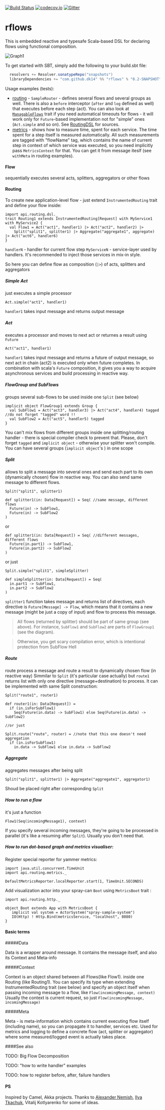 [![Build Status](https://travis-ci.org/dk14/rflows.svg)](https://travis-ci.org/dk14/rflows)
[![codecov.io](http://codecov.io/github/dk14/rflows/coverage.svg?branch=master)](http://codecov.io/github/dk14/rflows?branch=master)
[![Gitter](https://badges.gitter.im/Join%20Chat.svg)](https://gitter.im/dk14/rflows?utm_source=badge&utm_medium=badge&utm_campaign=pr-badge)

# rflows

This is embedded reactive and typesafe Scala-based DSL for declaring flows using functional composition.

![Graph1](/graph.png)

To get started with SBT, simply add the following to your build.sbt file:

```scala
  resolvers += Resolver.sonatypeRepo("snapshots")
  libraryDependencies += "com.github.dk14" %% "rflows" % "0.2-SNAPSHOT"
```

Usage examples (tests):
  - [routing](/src/test/scala/api/routing/dsl/RoutingDSLTest.scala) - `SampleRouter` - defines several flows and several groups as well. Тhere is also а `before` intercеptor (`after` and `log` defined as well) that executes before each step (act). You can also look at [`ManagableFlows`](/src/main/scala/api/routing/dsl/ManagableRouting.scala) trait if you need automatical timеouts for flows - it will work only for `Future`-based implementation not for "simple" ones (`Act.simple` and so on). See [RoutingDSL](/src/main/scala/api/routing/dsl/RoutingDSL.scala) for sources.
  - [metrics](/src/test/scala/api/routing/metrics/MetricsTest.scala#L61) - shows how to measure time, spent for each service. The time spent for a step itself is measured automatically. All such measurements are tagged with "flowName" tag, which contains the name of current step in context of which service was executed, so you need implicitly pass `MetricsContext` for that. You can get it from message iteslf (see `withMeta` in routing examples).

#### Flow
sequentially executes several acts, splitters, aggregators or other flows

#### Routing
 
To create new application-level flow - just extend `InstrumentedRouting` trait and define your flow inside:

    import api.routing.dsl._
    trait Routing1 extends InstrumentedRouting[Request] with MyService1 with MyService2 {
      val Flow1 = Act("act1", handler1) |> Act("act2", handler2) |> 
        Split("split1", splitter1) |> Aggregate("aggregate1", aggregate) |> Act("act6", handler6)
    }

`handlerN` - handler for current flow step
`MyServiceN` - service-layer used by handlers. It's recommended to inject those services in mix-in style.

So here you can define flow as composition (`|>`) of acts, splitters and aggregators

##### Simple Act 
just executes a simple processor

    Act.simple("act1", handler1)

`handler1` takes input message and returns output message

##### Act
executes a processor and moves to next act or returnes a result using `Future`
    
    Act("act1", handler1)

`handler1` takes input message and returns a future of output message, so next act in chain (act2) is executed only when future completes. In combination with scala's `Future` composition, it gives you a way to acquire asynchronous services and build processing in reactive way.

##### FlowGroup and SubFlows
groups several sub-flows to be used inside one `Split` (see below)

    implicit object FlowGroup1 extends Group {
      val SubFlow1 = Act("act3", handler3) |> Act("act4", handler4) tagged //do not forget "tagged" word !!
      val SubFlow2 = Act("act5", handler5) tagged
    }

You can't mix flows from different groups inside one splitting/routing handler - there is special compiler check to prevent that. Please, don't forget `tagged` and `implicit object` - otherwise your splitter won't compile. You can have several groups (`implicit object`'s ) in one scope

##### Split
allows to split a message into several ones and send each part to its own (dynamically chosen) flow in reactive way. You can also send same message to different flows.

    Split("split1", splitter1)

    def splitter1(in: Data[Request]) = Seq( //same message, different flows
      Future(in) -> SubFlow1, 
      Future(in) -> SubFlow2
    )
 
or
 
    def splitter1(in: Data[Request]) = Seq( //different messages, different flows
      Future(in.part1) -> SubFlow1,
      Future(in.part2) -> SubFlow2
    ) 
    
or just
    
    Split.simple("split1", simpleSplitter)
    
    def simpleSplitter(in: Data[Request]) = Seq(
      in.part1 -> SubFlow1,
      in.part2 -> SubFlow2
    )
    

`splitter1` function takes message and returns list of directives, each directive is `Future[Message] -> Flow`, which means that it contains a new message (might be just a copy of input) and flow to process this message.

>All flows (returned by splitter) should be part of same group (see above). For instance, `SubFlow1` and `SubFlow2` are parts of `FlowGroup1` (see the diagram).

>Otherwise, you get scary compilation error, which is intentional protection from SubFlow Hell

##### Route
route process a message and route a result to dynamically chosen flow (in reactive way)
Simmilar to `Split` (it's particular case actually) but `route1` returns list with only one directive (message+destination) to process. It can be implemented with same Split construction:

    Split("route1", router1)

    def router1(in: Data[Request]) = 
      if (in.isForSubFlow1)  
        Seq(Future(in.data) -> SubFlow1) else Seq(Future(in.data) -> SubFlow2)
    
    //or just
    
    Split.route("route", router) = //note that this one doesn't need aggregation
      if (in.isForSubFlow1)  
        in.data -> SubFlow1 else in.data -> SubFlow2


##### Aggregate
aggregates messages after being split

    Split("split1", splitter1) |> Aggregate("aggregate1", aggregator1)

Shoud be placed right after corresponding `Split`

##### How to run a flow
it's just a function

    Flow1(Seq(incomingMessage1), context)
  
If you specify several incoming messages, they're going to be processed in parallel (it's like a resuming after `Split`). Usually you don't need that.

##### How to run dot-based graph and metrics visualiser:

Register special reporter for yammer metrics:

    import java.util.concurrent.TimeUnit
    import api.routing.metrics._
    
    DefaultMetricsReporter.localReporter.start(1, TimeUnit.SECONDS)
    
Add visualization actor into your spray-can `Boot` using `MetricsBoot` trait :

    import api.routing.http._ 
    
    object Boot extends App with MetricsBoot {
       implicit val system = ActorSystem("spray-sample-system")
       IO(Http) ! Http.Bind(metricsService, "localhost", 8080)
    }


#### Basic terms


#####Data

Data is a wrapper around message. It contains the message itself, and also its Context and Meta-info

#####Context

Context is an object shared between all Flows(like Flow1). inside one Routing (like Routing1).
You can specify its type when extending InstrumentedRouting trait (see below) and specify an object itself when passing incoming message to a flow, like `Flow(incomingMessage, context)`
Usually the context is current request, so just `Flow(incomingMessage, incomingMessage)`

#####Meta

Meta - is meta-information which contains current executing flow itself (including name), so you can propagate it to handler, services etc. Used for metrics and logging to define a concrete flow (act, splitter or aggregator) where some measured/logged event is actually takes place.

####See also

TODO: Big Flow Decomposition

TODO: "how to write handler" examples

TODO: how to register before, after, failure handlers

#### PS

Inspired by Camel, Akka projects. Thanks to [Alexander Nemish](http://github.com/nau), [Ilya Tkachuk](https://github.com/jctim), Vitalij Kotlyarenko for some of ideas.
